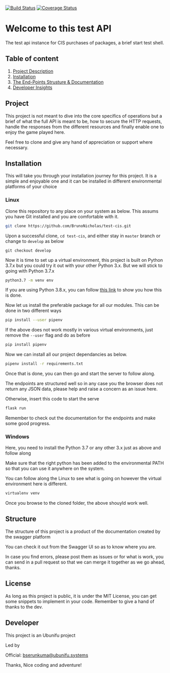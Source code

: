 [![Build Status](https://travis-ci.org/BrunoNicholas/ubunifu-mtn-ciss.svg?branch=master)](https://travis-ci.org/BrunoNicholas/ubunifu-mtn-ciss)
[![Coverage Status](https://coveralls.io/repos/github/BrunoNicholas/ubunifu-mtn-ciss/badge.svg?branch=master)](https://coveralls.io/github/BrunoNicholas/ubunifu-mtn-ciss?branch=master)

# Welcome to this test API
The test api instance  for CIS purchases of packages, a brief start test shell.

## Table of content
  1. [Project Description](#project)
  2. [Installation](#installation)
  3. [The End-Points Strusture & Documentation](#structure)
  4. [Developer Insights](#developer)

## Project
This project is not meant to dive into the core specifics of operations but a brief of what the full API is meant to be, how to secure the HTTP requests, handle the responses from the different resources and finally enable one to enjoy the game played here.

Feel free to clone and give any hand of appreciation or support where necessary.

## Installation
This will take you through your installation journey for this project.
It is a simple and enjoyable one and it can be installed in different environmental platforms of your choice

### Linux
Clone this repository to any place on your system as below. This assums you have Git installed and you are comfortable with it.

```bash
git clone https://github.com/BrunoNicholas/test-cis.git
```

Upon a successful clone, ``` cd test-cis ```, and either stay in ```master``` branch or change to ```develop``` as below

```git
git checkout develop
```

Now it is time to set up a virtual environment, this project is built on Python 3.7.x but you could try it out with your other Python 3.x. But we will stick to going with Python 3.7.x

```bash
python3.7 -m venv env
```

If you are using Python 3.8.x, you can follow [this link](https://vsupalov.com/developing-with-python3-8-on-ubuntu-18-04/) to show you how this is done.

Now let us install the preferable package for all our modules. This can be done in two different ways

```bash
pip install --user pipenv
```

If the above does not work mostly in various virtual environments, just remove the ```--user``` flag and do as before

```bash
pip install pipenv
````

Now we can install all our project dependancies as below.

```bash
pipenv install -r requirements.txt
```

Once that is done, you can then go and start the server to follow along.

The endpoints are structured well so in any case you the browser does not return any JSON data, please help and raise a concern as an issue here. 

Otherwise, insert this code to start the serve

```bash
flask run
```

Remember to check out the documentation for the endpoints and make some good progress.


### Windows
Here, you need to install the Python 3.7 or any other 3.x just as above and follow along

Make sure that the right python has been added to the environmental PATH so that you can use it anywhere on the system.

You can follow along the Linux to see what is going on however the virtual environment here is different.

```bash
virtualenv venv
```

Once you browse to the cloned folder, the above shouyld work well.

## Structure
The structure of this project is a product of the documentation created by the swagger platform

You can check it out from the Swagger UI so as to know where you are.

In case you find errors, please post them as issues or for what is work, you can send in a pull request so that we can merge it together as we go ahead, thanks.

## License
As long as this project is public, it is under the MIT License, you can get some snippets to implement in your code.
Remember to give a hand of thanks to the dev.

## Developer
This project is an Ubunifu project

Led by

Official: [bserunkuma@ubunifu.systems](mailto:bserunkuma@ubunifu.systems)

Thanks, Nice coding and adventure!